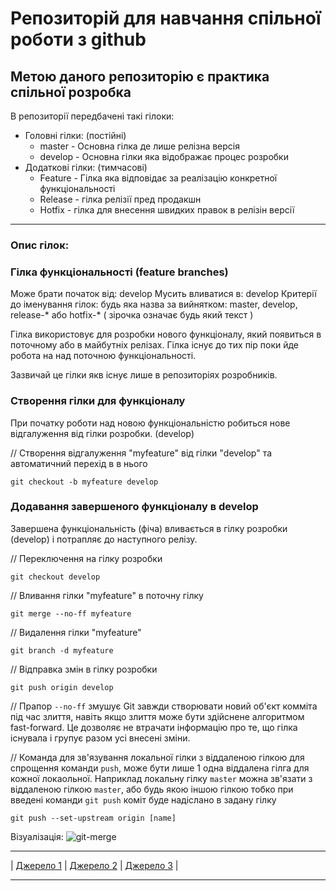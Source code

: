 # Репозиторій для навчання спільної роботи з github
## Метою даного репозиторію є практика спільної розробка 
В репозиторії передбачені такі гілоки:
* Головні гілки: (постійні)
    * master - Основна гілка де лише релізна версія
    * develop - Основна гілки яка відображає процес розробки
* Додаткові гілки: (тимчасові)
  * Feature - Гілка яка відповідає за реалізацію конкретної функціональності
  * Release - гілка релізії пред продакшн
  * Hotfix - гілка для внесення швидких правок в релізін версії

***
### Опис гілок:
### Гілка функціональності (feature branches)
Може брати початок від: develop
Мусить вливатися в: develop
Критерії до іменування гілок: будь яка назва за вийнятком: master, develop, release-* або hotfix-* ( зірочка означає будь який текст )

Гілка використовує для розробки нового функціоналу, який появиться в поточному або в майбутніх релізах. Гілка існує до тих пір поки йде робота на над поточною функціональності.

Зазвичай це гілки якв існує лише в репозиторіях розробників.
### Створення гілки для функціоналу

При початку роботи над новою функціональністю робиться нове відгалуження від гілки розробки. (develop)

// Створення відгалуження "myfeature" від гілки "develop" та автоматичний перехід в в нього  

```git checkout -b myfeature develop``` 

### Додавання завершеного функціоналу в develop

Завершена функціональність (фіча) вливається в гілку розробки (develop) і потрапляє до наступного релізу.

// Переключення на гілку розробки 

```git checkout develop```

// Вливання гілки "myfeature" в поточну гілку

```git merge --no-ff myfeature```

// Видалення гілки "myfeature"

```git branch -d myfeature```

// Відправка змін в гілку розробки

```git push origin develop```

// Прапор ```--no-ff``` змушує Git завжди створювати новий об'єкт комміта під час злиття, навіть якщо злиття може бути здійснене алгоритмом fast-forward. Це дозволяє не втрачати інформацію про те, що гілка існувала і групує разом усі внесені зміни.  

// Команда для зв'язування локальної гілки з віддаленою гілкою для спрощення команди ```push```, може бути лише 1 одна віддалена гілга для кожної локаольної. Наприклад локальну гілку ```master``` можна зв'язати з віддаленою гілкою ```master```, або будь якою іншою гілкою тобко при введені команди ```git push``` коміт буде надіслано в задану гілку

```git push --set-upstream origin [name]```

Візуалізація:
![git-merge](/images/git-mergen.png)

***
| [Джерело 1](https://habr.com/ru/post/106912/) | [Джерело 2](https://git-scm.com/book/ru/v2/%D0%A0%D0%B0%D1%81%D0%BF%D1%80%D0%B5%D0%B4%D0%B5%D0%BB%D0%B5%D0%BD%D0%BD%D1%8B%D0%B9-Git-%D0%A3%D1%87%D0%B0%D1%81%D1%82%D0%B8%D0%B5-%D0%B2-%D0%BF%D1%80%D0%BE%D0%B5%D0%BA%D1%82%D0%B5) | [Джерело 3](https://www.atlassian.com/ru/git/tutorials/comparing-workflows/gitflow-workflow) |
***